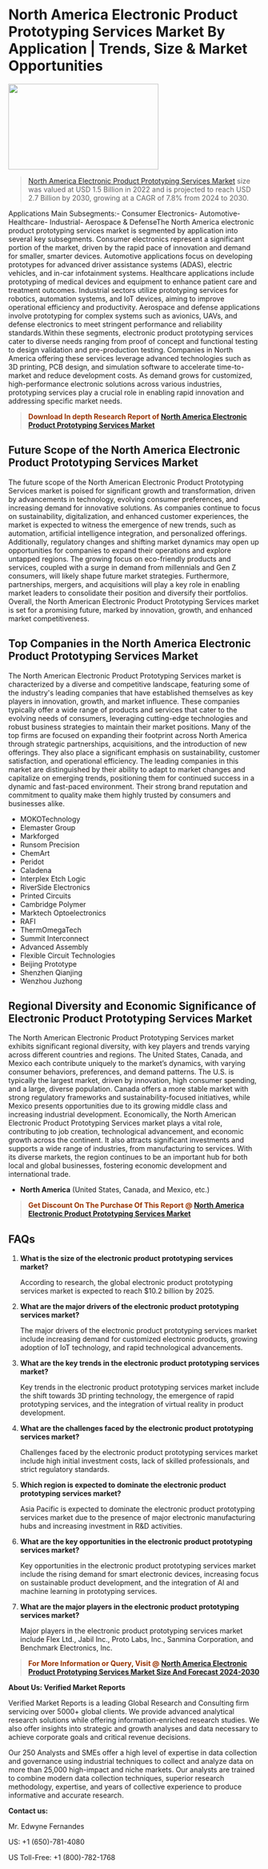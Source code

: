 <p><h1>North America Electronic Product Prototyping Services Market By Application | Trends, Size & Market Opportunities</h1><p><img class="aligncenter size-medium wp-image-105565" src="https://ffe5etoiles.com/wp-content/uploads/2025/01/MST7-300x171.png" alt="" width="300" height="171" /></p><blockquote><p><a href="https://www.verifiedmarketreports.com/download-sample/?rid=608402&utm_source=Github-NA&utm_medium=389" target="_blank">North America Electronic Product Prototyping Services Market</a> size was valued at USD 1.5 Billion in 2022 and is projected to reach USD 2.7 Billion by 2030, growing at a CAGR of 7.8% from 2024 to 2030.</p></blockquote>Applications Main Subsegments:- Consumer Electronics- Automotive- Healthcare- Industrial- Aerospace & DefenseThe North America electronic product prototyping services market is segmented by application into several key subsegments. Consumer electronics represent a significant portion of the market, driven by the rapid pace of innovation and demand for smaller, smarter devices. Automotive applications focus on developing prototypes for advanced driver assistance systems (ADAS), electric vehicles, and in-car infotainment systems. Healthcare applications include prototyping of medical devices and equipment to enhance patient care and treatment outcomes. Industrial sectors utilize prototyping services for robotics, automation systems, and IoT devices, aiming to improve operational efficiency and productivity. Aerospace and defense applications involve prototyping for complex systems such as avionics, UAVs, and defense electronics to meet stringent performance and reliability standards.Within these segments, electronic product prototyping services cater to diverse needs ranging from proof of concept and functional testing to design validation and pre-production testing. Companies in North America offering these services leverage advanced technologies such as 3D printing, PCB design, and simulation software to accelerate time-to-market and reduce development costs. As demand grows for customized, high-performance electronic solutions across various industries, prototyping services play a crucial role in enabling rapid innovation and addressing specific market needs.</p><blockquote><p><span style="color: #993300;"><strong>Download In depth Research Report of <a href="https://www.verifiedmarketreports.com/download-sample/?rid=608402&utm_source=Github-NA&utm_medium=389">North America Electronic Product Prototyping Services Market</a></strong></span></p></blockquote><h2>Future Scope of the North America Electronic Product Prototyping Services Market</h2><p>The future scope of the North American Electronic Product Prototyping Services market is poised for significant growth and transformation, driven by advancements in technology, evolving consumer preferences, and increasing demand for innovative solutions. As companies continue to focus on sustainability, digitalization, and enhanced customer experiences, the market is expected to witness the emergence of new trends, such as automation, artificial intelligence integration, and personalized offerings. Additionally, regulatory changes and shifting market dynamics may open up opportunities for companies to expand their operations and explore untapped regions. The growing focus on eco-friendly products and services, coupled with a surge in demand from millennials and Gen Z consumers, will likely shape future market strategies. Furthermore, partnerships, mergers, and acquisitions will play a key role in enabling market leaders to consolidate their position and diversify their portfolios. Overall, the North American Electronic Product Prototyping Services market is set for a promising future, marked by innovation, growth, and enhanced market competitiveness.</p><h2>Top Companies in the North America Electronic Product Prototyping Services Market</h2><p>The North American Electronic Product Prototyping Services market is characterized by a diverse and competitive landscape, featuring some of the industry's leading companies that have established themselves as key players in innovation, growth, and market influence. These companies typically offer a wide range of products and services that cater to the evolving needs of consumers, leveraging cutting-edge technologies and robust business strategies to maintain their market positions. Many of the top firms are focused on expanding their footprint across North America through strategic partnerships, acquisitions, and the introduction of new offerings. They also place a significant emphasis on sustainability, customer satisfaction, and operational efficiency. The leading companies in this market are distinguished by their ability to adapt to market changes and capitalize on emerging trends, positioning them for continued success in a dynamic and fast-paced environment. Their strong brand reputation and commitment to quality make them highly trusted by consumers and businesses alike.</p><p><ul><li>MOKOTechnology </li><li> Elemaster Group </li><li> Markforged </li><li> Runsom Precision </li><li> ChemArt </li><li> Peridot </li><li> Caladena </li><li> Interplex Etch Logic </li><li> RiverSide Electronics </li><li> Printed Circuits </li><li> Cambridge Polymer </li><li> Marktech Optoelectronics </li><li> RAFI </li><li> ThermOmegaTech </li><li> Summit Interconnect </li><li> Advanced Assembly </li><li> Flexible Circuit Technologies </li><li> Beijing Prototype </li><li> Shenzhen Qianjing </li><li> Wenzhou Juzhong</li></ul></p><h2>Regional Diversity and Economic Significance of Electronic Product Prototyping Services Market</h2><p>The North American Electronic Product Prototyping Services market exhibits significant regional diversity, with key players and trends varying across different countries and regions. The United States, Canada, and Mexico each contribute uniquely to the market’s dynamics, with varying consumer behaviors, preferences, and demand patterns. The U.S. is typically the largest market, driven by innovation, high consumer spending, and a large, diverse population. Canada offers a more stable market with strong regulatory frameworks and sustainability-focused initiatives, while Mexico presents opportunities due to its growing middle class and increasing industrial development. Economically, the North American Electronic Product Prototyping Services market plays a vital role, contributing to job creation, technological advancement, and economic growth across the continent. It also attracts significant investments and supports a wide range of industries, from manufacturing to services. With its diverse markets, the region continues to be an important hub for both local and global businesses, fostering economic development and international trade.</p><ul> <li><strong>North America</strong> (United States, Canada, and Mexico, etc.)</li></ul><blockquote><p><span style="color: #993300;"><strong>Get Discount On The Purchase Of This Report @ <a href="https://www.verifiedmarketreports.com/ask-for-discount/?rid=608402&utm_source=Github-NA&utm_medium=389">North America Electronic Product Prototyping Services Market</a></strong></span></p></blockquote><h2>FAQs</h2><p><ol> <li> <strong>What is the size of the electronic product prototyping services market?</div><div></strong> <p>According to research, the global electronic product prototyping services market is expected to reach $10.2 billion by 2025.</p> </li> <li> <strong>What are the major drivers of the electronic product prototyping services market?</div><div></strong> <p>The major drivers of the electronic product prototyping services market include increasing demand for customized electronic products, growing adoption of IoT technology, and rapid technological advancements.</p> </li> <li> <strong>What are the key trends in the electronic product prototyping services market?</div><div></strong> <p>Key trends in the electronic product prototyping services market include the shift towards 3D printing technology, the emergence of rapid prototyping services, and the integration of virtual reality in product development.</p> </li> <li> <strong>What are the challenges faced by the electronic product prototyping services market?</div><div></strong> <p>Challenges faced by the electronic product prototyping services market include high initial investment costs, lack of skilled professionals, and strict regulatory standards.</p> </li> <li> <strong>Which region is expected to dominate the electronic product prototyping services market?</div><div></strong> <p>Asia Pacific is expected to dominate the electronic product prototyping services market due to the presence of major electronic manufacturing hubs and increasing investment in R&D activities.</p> </li> <li> <strong>What are the key opportunities in the electronic product prototyping services market?</div><div></strong> <p>Key opportunities in the electronic product prototyping services market include the rising demand for smart electronic devices, increasing focus on sustainable product development, and the integration of AI and machine learning in prototyping services.</p> </li> <li> <strong>What are the major players in the electronic product prototyping services market?</div><div></strong> <p>Major players in the electronic product prototyping services market include Flex Ltd., Jabil Inc., Proto Labs, Inc., Sanmina Corporation, and Benchmark Electronics, Inc.</p> </li></ol></p><blockquote><p><span style="color: #993300;"><strong>For More Information or Query, Visit @ <a href="https://www.verifiedmarketreports.com/product/electronic-product-prototyping-services-market/">North America Electronic Product Prototyping Services Market Size And Forecast 2024-2030</a></strong></span></p></blockquote><p><strong>About Us: Verified Market Reports</strong></p><p>Verified Market Reports is a leading Global Research and Consulting firm servicing over 5000+ global clients. We provide advanced analytical research solutions while offering information-enriched research studies. We also offer insights into strategic and growth analyses and data necessary to achieve corporate goals and critical revenue decisions.</p><p>Our 250 Analysts and SMEs offer a high level of expertise in data collection and governance using industrial techniques to collect and analyze data on more than 25,000 high-impact and niche markets. Our analysts are trained to combine modern data collection techniques, superior research methodology, expertise, and years of collective experience to produce informative and accurate research.</p><p><strong>Contact us:</strong></p><p>Mr. Edwyne Fernandes</p><p>US: +1 (650)-781-4080</p><p>US Toll-Free: +1 (800)-782-1768</p>
